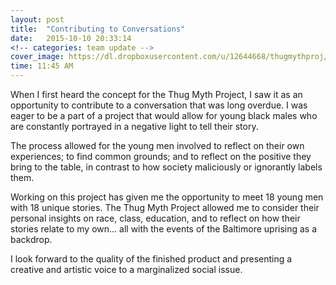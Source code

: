 ```yaml
---
layout: post
title:  "Contributing to Conversations"
date:   2015-10-10 20:33:14
<!-- categories: team update -->
cover_image: https://dl.dropboxusercontent.com/u/12644668/thugmythproj/nick.jpg
time: 11:45 AM
---
```


When I first heard the concept for the Thug Myth Project, I saw it as an opportunity to contribute to a conversation that was long overdue.  I was eager to be a part of a project that would  allow for young black males who are constantly portrayed in a negative light to tell their story.

The process allowed for the young men  involved to reflect on their own experiences; to find common grounds; and to reflect on the positive they bring to the table, in contrast to how society maliciously or ignorantly labels them. 

Working on this project has given me the opportunity to meet 18 young men with 18 unique stories. The Thug Myth Project allowed me to consider their personal insights on race, class, education, and to reflect on how their stories relate to my own… all with the events of the Baltimore uprising as a backdrop. 

I look forward to the quality of the finished product and presenting a creative and artistic voice to a marginalized social issue. 
